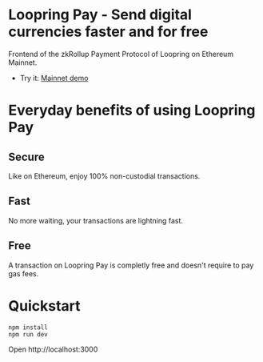# Loopring Pay - Send digital currencies faster and for free

Frontend of the zkRollup Payment Protocol of Loopring on Ethereum Mainnet.

- Try it: [Mainnet demo](https://nicemarcela.github.io/Loopring-Pay/)

# Everyday benefits of using Loopring Pay

## Secure

Like on Ethereum, enjoy 100% non-custodial transactions.

## Fast

No more waiting, your transactions are lightning fast.

## Free

A transaction on Loopring Pay is completly free and doesn't require to pay gas fees.

# Quickstart
```
npm install
npm run dev
```
Open http://localhost:3000
